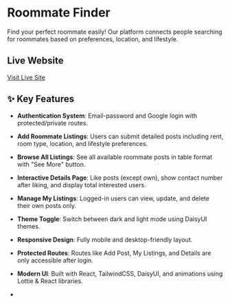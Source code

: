#  Roommate Finder

Find your perfect roommate easily! Our platform connects people searching for roommates based on preferences, location, and lifestyle.

##  Live Website

[ Visit Live Site](https://your-live-site-url.netlify.app) 
## ✨ Key Features

-  **Authentication System**: Email-password and Google login with protected/private routes.
-  **Add Roommate Listings**: Users can submit detailed posts including rent, room type, location, and lifestyle preferences.
-  **Browse All Listings**: See all available roommate posts in table format with "See More" button.
-  **Interactive Details Page**: Like posts (except own), show contact number after liking, and display total interested users.
-  **Manage My Listings**: Logged-in users can view, update, and delete their own posts only.
-  **Theme Toggle**: Switch between dark and light mode using DaisyUI themes.
-  **Responsive Design**: Fully mobile and desktop-friendly layout.
-  **Protected Routes**: Routes like Add Post, My Listings, and Details are only accessible after login.
-  **Modern UI**: Built with React, TailwindCSS, DaisyUI, and animations using Lottie & React libraries.

-


